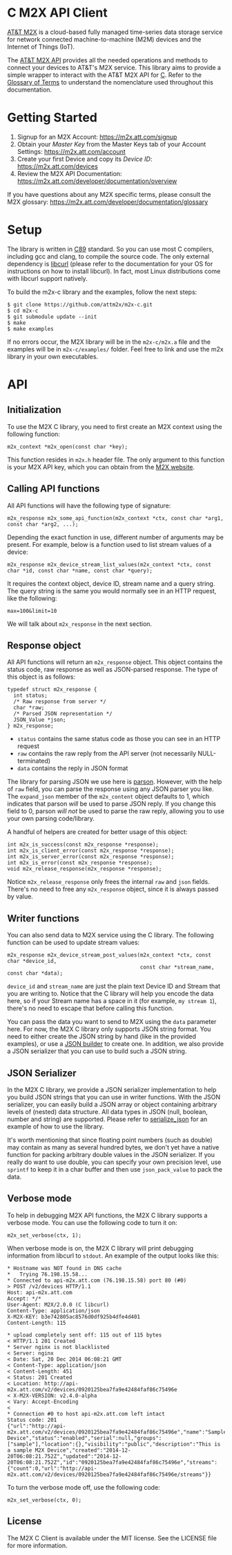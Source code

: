 C M2X API Client
=========================

[AT&T M2X](http://m2x.att.com) is a cloud-based fully managed time-series data storage service for network connected machine-to-machine (M2M) devices and the Internet of Things (IoT). 

The [AT&T M2X API](https://m2x.att.com/developer/documentation/overview) provides all the needed operations and methods to connect your devices to AT&T's M2X service. This library aims to provide a simple wrapper to interact with the AT&T M2X API for [C](http://www.open-std.org/jtc1/sc22/wg14/). Refer to the [Glossary of Terms](https://m2x.att.com/developer/documentation/glossary) to understand the nomenclature used throughout this documentation.


Getting Started
===============
1. Signup for an M2X Account: https://m2x.att.com/signup
2. Obtain your *Master Key* from the Master Keys tab of your Account Settings: https://m2x.att.com/account
3. Create your first Device and copy its *Device ID*: https://m2x.att.com/devices
4. Review the M2X API Documentation: https://m2x.att.com/developer/documentation/overview

If you have questions about any M2X specific terms, please consult the M2X glossary: https://m2x.att.com/developer/documentation/glossary


Setup
=====

The library is written in [C89](http://en.wikipedia.org/wiki/ANSI_C) standard. So you can use most C compilers, including gcc and clang, to compile the source code. The only external dependency is [libcurl](http://curl.haxx.se/libcurl/) (please refer to the documentation for your OS for instructions on how to install libcurl). In fact, most Linux distributions come with libcurl support natively.

To build the m2x-c library and the examples, follow the next steps:

```
$ git clone https://github.com/attm2x/m2x-c.git
$ cd m2x-c
$ git submodule update --init
$ make
$ make examples
```

If no errors occur, the M2X library will be in the `m2x-c/m2x.a` file and the examples will be in `m2x-c/examples/` folder. Feel free to link and use the m2x library in your own executables.

API
===

## Initialization

To use the M2X C library, you need to first create an M2X context using the following function:

```
m2x_context *m2x_open(const char *key);
```

This function resides in `m2x.h` header file. The only argument to this function is your M2X API key, which you can obtain from the [M2X website](https://m2x.att.com).

## Calling API functions

All API functions will have the following type of signature:

```
m2x_response m2x_some_api_function(m2x_context *ctx, const char *arg1, const char *arg2, ...);
```

Depending the exact function in use, different number of arguments may be present. For example, below is a function used to list stream values of a device:

```
m2x_response m2x_device_stream_list_values(m2x_context *ctx, const char *id, const char *name, const char *query);
```

It requires the context object, device ID, stream name and a query string. The query string is the same you would normally see in an HTTP request, like the following:

```
max=100&limit=10
```

We will talk about `m2x_response` in the next section.

## Response object

All API functions will return an `m2x_response` object. This object contains the status code, raw response as well as JSON-parsed response. The type of this object is as follows:

```
typedef struct m2x_response {
  int status;
  /* Raw response from server */
  char *raw;
  /* Parsed JSON representation */
  JSON_Value *json;
} m2x_response;
```

* `status` contains the same status code as those you can see in an HTTP request
* `raw` contains the raw reply from the API server (not necessarily NULL-terminated)
* `data` contains the reply in JSON format

The library for parsing JSON we use here is [parson](https://github.com/kgabis/parson). However, with the help of `raw` field, you can parse the response using any JSON parser you like. The `expand_json` member of the `m2x_content` object defaults to 1, which indicates that parson *will* be used to parse JSON reply. If you change this field to 0, parson *will not* be used to parse the raw reply, allowing you to use your own parsing code/library.

A handful of helpers are created for better usage of this object:

```
int m2x_is_success(const m2x_response *response);
int m2x_is_client_error(const m2x_response *response);
int m2x_is_server_error(const m2x_response *response);
int m2x_is_error(const m2x_response *response);
void m2x_release_response(m2x_response *response);
```

Notice `m2x_release_response` only frees the internal `raw` and `json` fields. There's no need to free any `m2x_response` object, since it is always passed by value.

## Writer functions

You can also send data to M2X service using the C library. The following function can be used to update stream values:

```
m2x_response m2x_device_stream_post_values(m2x_context *ctx, const char *device_id,
                                           const char *stream_name, const char *data);
```

`device_id` and `stream_name` are just the plain text Device ID and Stream that you are writing to. Notice that the C library will help you encode the data here, so if your Stream name has a space in it (for example, `my stream 1`), there's no need to escape that before calling this function.

You can pass the data you want to send to M2X using the `data` parameter here. For now, the M2X C library only supports JSON string format. You need to either create the JSON string by hand (like in the provided examples), or use a [JSON builder](http://www.json.org/) to create one. In addition, we also provide a JSON serializer that you can use to build such a JSON string.

## JSON Serializer

In the M2X C library, we provide a JSON serializer implementation to help you build JSON strings that you can use in writer functions. With the JSON serializer, you can easily build a JSON array or object containing arbitrary levels of (nested) data structure. All data types in JSON (null, boolean, number and string) are supported. Please refer to [serialize_json](https://github.com/attm2x/m2x-c/blob/master/examples/serialize_json.c) for an example of how to use the library.

It's worth mentioning that since floating point numbers (such as double) may contain as many as several hundred bytes, we don't yet have a native function for packing arbitrary double values in the JSON serializer. If you really do want to use double, you can specify your own precision level, use `sprintf` to keep it in a char buffer and then use `json_pack_value` to pack the data.

## Verbose mode

To help in debugging M2X API functions, the M2X C library supports a verbose mode. You can use the following code to turn it on:

```
m2x_set_verbose(ctx, 1);
```

When verbose mode is on, the M2X C library will print debugging information from libcurl to `stdout`. An example of the output looks like this:

```
* Hostname was NOT found in DNS cache
*   Trying 76.198.15.58...
* Connected to api-m2x.att.com (76.198.15.58) port 80 (#0)
> POST /v2/devices HTTP/1.1
Host: api-m2x.att.com
Accept: */*
User-Agent: M2X/2.0.0 (C libcurl)
Content-Type: application/json
X-M2X-KEY: b3e742805ac8576d0df925b4dfe4d401
Content-Length: 115

* upload completely sent off: 115 out of 115 bytes
< HTTP/1.1 201 Created
* Server nginx is not blacklisted
< Server: nginx
< Date: Sat, 20 Dec 2014 06:08:21 GMT
< Content-Type: application/json
< Content-Length: 451
< Status: 201 Created
< Location: http://api-m2x.att.com/v2/devices/0920125bea7fa9e42484faf86c75496e
< X-M2X-VERSION: v2.4.0-alpha
< Vary: Accept-Encoding
<
* Connection #0 to host api-m2x.att.com left intact
Status code: 201
{"url":"http://api-m2x.att.com/v2/devices/0920125bea7fa9e42484faf86c75496e","name":"Sample Device","status":"enabled","serial":null,"groups":["sample"],"location":{},"visibility":"public","description":"This is a sample M2X Device","created":"2014-12-20T06:08:21.752Z","updated":"2014-12-20T06:08:21.752Z","id":"0920125bea7fa9e42484faf86c75496e","streams":{"count":0,"url":"http://api-m2x.att.com/v2/devices/0920125bea7fa9e42484faf86c75496e/streams"}}
```

To turn the verbose mode off, use the following code:

```
m2x_set_verbose(ctx, 0);
```

## License

The M2X C Client is available under the MIT license. See the LICENSE file for more information.
